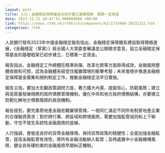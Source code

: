 ```yaml
---
layout: post
title: 人行：金融穩定保障基金已初步建立基礎框架　積累一定資金
date: 2023-12-22 20:47:51.000000000 +08:00
link: https://news.rthk.hk/rthk/ch/component/k2/1733466-20231222.htm
categories: rthk
---
```


人民銀行發布2023年中國金融穩定報告指出，金融穩定保障體系建設取得積極進展，《金融穩定（草案）》經全國人大常委會審議並公開徵求意見，設立金融穩定保障基金的基礎框架已初步建立，已積累一定資金。

報告指出，金融穩定工作總體在精準拆彈、改革化險等方面取得成效，金融風險整體收斂和可控，認為金融體系經受住複雜環境的衝擊考驗；未來會穩步推進金融穩定保障基金籌集和規則制定工作，推動金融穩定法早日實施。

報告又指，要加大宏觀政策調控力度，著力擴大內需、提振信心、防範風險；建立與高質量發展相應的政府債務管理機制，優化中央和地方政府債務結構，亦要建立防範化解地方債務風險的長效機制。

報告提到，要完善房地產金融宏觀審慎管理，一視同仁滿足不同所有制房地產企業的合理融資需求；對於跨行業、跨區域和跨境風險，需要加強監管協同和上下聯動，守住不發生系統性金融風險的底線。

人行強調，會營造良好的貨幣金融環境，保持貨幣政策的穩健性；全面加強金融監管，提高金融監管有效性，將所有金融活動納入監管；及時處置中小金融機構風險，健全具有硬約束的金融風險早期糾正機制。
